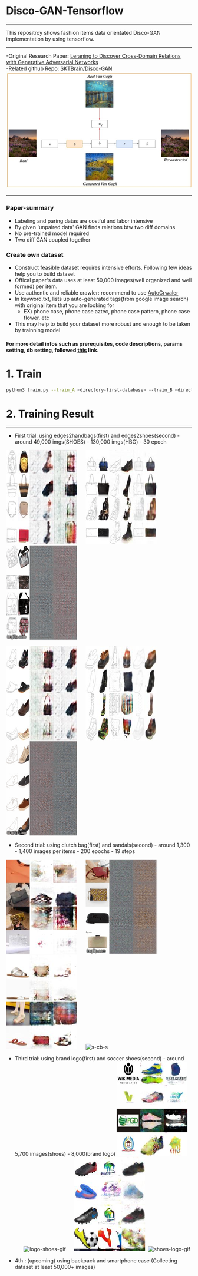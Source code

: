 # Disco-GAN-Tensorflow
***
This repositroy shows fashion items data orientated Disco-GAN implementation by using tensorflow.
***
  -Original Research Paper: [Leraning to Discover Cross-Domain Relations with Generative Adversarial Networks](https://arxiv.org/pdf/1703.05192.pdf)<br>
  -Related github Repo: [SKTBrain/Disco-GAN](https://github.com/SKTBrain/DiscoGAN)
![Disco-GAN](https://github.com/hogyun3709/Disco-GAN-Tensorflow/blob/master/docs/Disco-GAN-explain.jpeg)
***
### Paper-summary
- Labeling and paring datas are costful and labor intensive
- By given 'unpaired data' GAN finds relations btw two diff domains
- No pre-trained model required
- Two diff GAN coupled together
### Create own dataset
- Construct feasible dataset requires intensive efforts. Following few ideas help you to build dataset
- Offical paper's data uses at least 50,000 images(well organized and well formed) per item.
- Use authentic and reliable crawler: recommend to use [AutoCrwaler](https://github.com/YoongiKim/AutoCrawler)
- In keyword.txt, lists up auto-generated tags(from google image search) with original item that you are looking for
  - EX) phone case, phone case aztec, phone case pattern, phone case flower, etc
- This may help to build your dataset more robust and enough to be taken by trainning model 


#### For more detail infos such as prerequisites, code descriptions, params setting, db setting, followed [this](https://github.com/HyeongminLEE/Tensorflow_DiscoGAN) link.

# 1. Train
```bash
python3 train.py --train_A <directory-first-database> --train_B <directory-second-databse --epochs <#> --batch_size <#>
```

# 2. Training Result
***

- First trial: using edges2handbags(first) and edges2shoes(second) - around 49,000 imgs(SHOES) - 130,000 imgs(HBG) - 30 epoch

![hb-s-hs-img](https://github.com/hogyun3709/Disco-GAN-Tensorflow/blob/master/output/output_hb_s_hb_EP002_Batch000000.jpg)&nbsp;&nbsp;&nbsp;&nbsp;&nbsp;
![hb-s-hb-img](https://github.com/hogyun3709/Disco-GAN-Tensorflow/blob/master/output/output_hb_s_hb_EP026_Batch000000.jpg)&nbsp;&nbsp;&nbsp;&nbsp;&nbsp;
![hb-s-hb-gif](https://github.com/hogyun3709/Disco-GAN-Tensorflow/blob/master/docs/hb-shoes-hb.gif)

![s-hb-s-img](https://github.com/hogyun3709/Disco-GAN-Tensorflow/blob/master/output/output_s_hb_s_EP002_Batch000000.jpg)&nbsp;&nbsp;&nbsp;&nbsp;&nbsp;
![s-hb-s-img](https://github.com/hogyun3709/Disco-GAN-Tensorflow/blob/master/output/output_s_hb_s_EP026_Batch000000.jpg)&nbsp;&nbsp;&nbsp;&nbsp;&nbsp;
![s-hb-s-gif](https://github.com/hogyun3709/Disco-GAN-Tensorflow/blob/master/docs/shoes-hb-shoes.gif)

- Second trial: using clutch bag(first) and sandals(second) - around 1,300 - 1,400 images per items - 200 epochs - 19 steps

![cb-s-cb](https://github.com/hogyun3709/Disco-GAN-Tensorflow/blob/master/output/output_EP200_Batch000000.jpg)&nbsp;&nbsp;&nbsp;&nbsp;&nbsp;
![cb-s-cb](https://github.com/hogyun3709/Disco-GAN-Tensorflow/blob/master/output/cb-s-cb.gif)&nbsp;&nbsp;&nbsp;&nbsp;&nbsp;
![s-cb-s](https://github.com/hogyun3709/Disco-GAN-Tensorflow/blob/master/output/output_EP198_Batch000000.jpg)&nbsp;&nbsp;&nbsp;&nbsp;&nbsp;
![s-cb-s](https://github.com/hogyun3709/Disco-GAN-Tensorflow/blob/master/output/s-cb-s.gif)&nbsp;&nbsp;&nbsp;&nbsp;&nbsp;

- Third trial: using brand logo(first) and soccer shoes(second) - around 5,700 images(shoes) - 8,000(brand logo)
![logo-shoes](https://github.com/hogyun3709/Disco-GAN-Tensorflow/blob/master/output/output_EP199_Batch000000_Logo_Shoes.jpg)&nbsp;&nbsp;&nbsp;&nbsp;&nbsp;
![logo-shoes-gif](https://github.com/hogyun3709/Disco-GAN-Tensorflow/blob/master/output/logo-shoes.gif)&nbsp;&nbsp;&nbsp;&nbsp;&nbsp;
![shoes-logo](https://github.com/hogyun3709/Disco-GAN-Tensorflow/blob/master/output/output_EP189_Batch000000_Shoes_Logo.jpg)&nbsp;
![shoes-logo-gif](https://github.com/hogyun3709/Disco-GAN-Tensorflow/blob/master/output/shoes-logo.gif)

- 4th : (upcoming) using backpack and smartphone case (Collecting dataset at least 50,000+ images)
